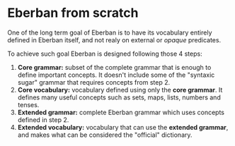 # Eberban from scratch

One of the long term goal of Eberban is to have its vocabulary entirely defined
in Eberban itself, and not realy on external or _opaque_ predicates.

To achieve such goal Eberban is designed following those 4 steps:

1. __Core grammar:__ subset of the complete grammar that is enough to define
   important concepts. It doesn't include some of the "syntaxic sugar" grammar
   that requires concepts from step 2.
2. __Core vocabulary:__ vocabulary defined using only the __core grammar__. It
   defines many useful concepts such as sets, maps, lists, numbers and tenses.
3. __Extended grammar:__ complete Eberban grammar which uses concepts defined
   in step 2.
4. __Extended vocabulary:__ vocabulary that can use the __extended grammar__,
   and makes what can be considered the "official" dictionary.